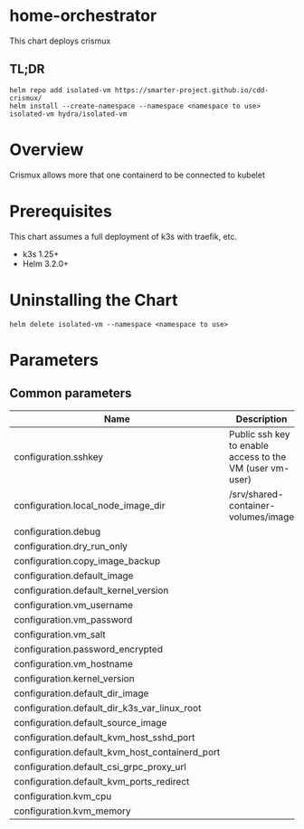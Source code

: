 # home-orchestrator

This chart deploys crismux

## TL;DR

```console
helm repo add isolated-vm https://smarter-project.github.io/cdd-crismux/
helm install --create-namespace --namespace <namespace to use> isolated-vm hydra/isolated-vm
```

# Overview

Crismux allows more that one containerd to be connected to kubelet

# Prerequisites

This chart assumes a full deployment of k3s with traefik, etc.

* k3s 1.25+
* Helm 3.2.0+

# Uninstalling the Chart

```
helm delete isolated-vm --namespace <namespace to use>
```

# Parameters

## Common parameters

| Name | Description | Value |
| ---- | ----------- | ----- |
| configuration.sshkey | Public ssh key to enable access to the VM (user vm-user) | |
| configuration.local_node_image_dir | /srv/shared-container-volumes/image | |
| configuration.debug | | |
| configuration.dry_run_only | | |
| configuration.copy_image_backup | | |
| configuration.default_image | | |
| configuration.default_kernel_version | | |
| configuration.vm_username | | |
| configuration.vm_password | | |
| configuration.vm_salt | | |
| configuration.password_encrypted | | |
| configuration.vm_hostname | | |
| configuration.kernel_version | | |
| configuration.default_dir_image | | |
| configuration.default_dir_k3s_var_linux_root | | |
| configuration.default_source_image | | |
| configuration.default_kvm_host_sshd_port | | |
| configuration.default_kvm_host_containerd_port | | |
| configuration.default_csi_grpc_proxy_url | | |
| configuration.default_kvm_ports_redirect | | |
| configuration.kvm_cpu | | |
| configuration.kvm_memory | | |
